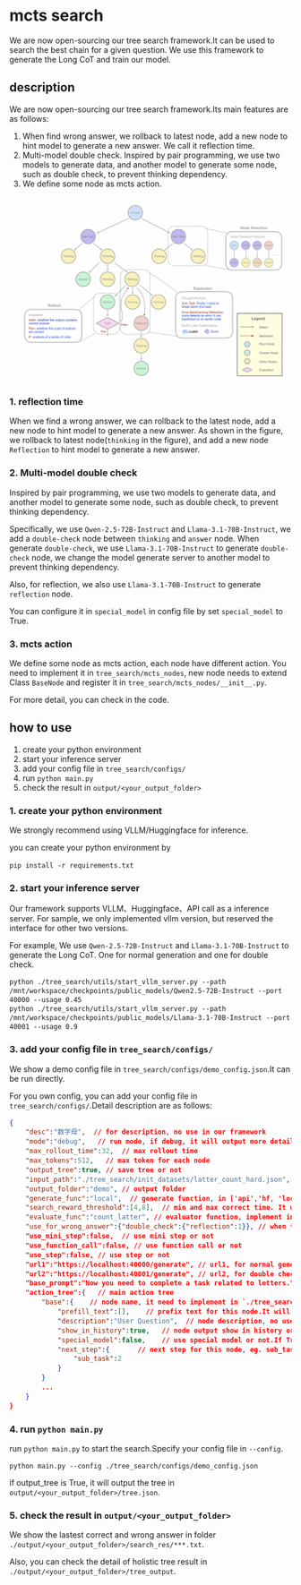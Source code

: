 # mcts search

We are now open-sourcing our tree search framework.It can be used to search the best chain for a given question.
We use this framework to generate the Long CoT and train our model.

## description

We are now open-sourcing our tree search framework.Its main features are as follows:
1. When find wrong answer, we rollback to latest node, add a new node to hint model to generate a new answer. We call it reflection time.
2. Multi-model double check. Inspired by pair programming, we use two models to generate data, and another model to generate some node, such as double check, to prevent thinking dependency.
3. We define some node as mcts action.

<img src="/assets/cot_in_code.jpg"/>


### 1. reflection time

When we find a wrong answer, we can rollback to the latest node, add a new node to hint model to generate a new answer. 
As shown in the figure, we rollback to latest node(`thinking` in the figure), and add a new node `Reflection` to hint model to generate a new answer.


### 2. Multi-model double check

Inspired by pair programming, we use two models to generate data, and another model to generate some node, such as double check, to prevent thinking dependency.

Specifically, we use `Qwen-2.5-72B-Instruct` and `Llama-3.1-70B-Instruct`, we add a `double-check` node between `thinking` and `answer` node. When generate `double-check`, 
we use `Llama-3.1-70B-Instruct` to generate `double-check` node, we change the model generate server to another model to prevent thinking dependency.

Also, for reflection, we also use `Llama-3.1-70B-Instruct` to generate `reflection` node.

You can configure it in `special_model` in config file by set `special_model` to True.

### 3. mcts action

We define some node as mcts action, each node have different action. You need to implement it in `tree_search/mcts_nodes`, new node needs to extend Class `BaseNode` 
and register it in `tree_search/mcts_nodes/__init__.py`.


For more detail, you can check in the code.

## how to use

1. create your python environment
2. start your inference server
3. add your config file in `tree_search/configs/`
4. run `python main.py`
5. check the result in `output/<your_output_folder>`


### 1. create your python environment

We strongly recommend using VLLM/Huggingface for inference.

you can create your python environment by

`pip install -r requirements.txt`

### 2. start your inference server

Our framework supports VLLM、Huggingface、API call as a inference server. For sample, we only implemented vllm version, but reserved the interface for other two versions.

For example, We use `Qwen-2.5-72B-Instruct` and `Llama-3.1-70B-Instruct` to generate the Long CoT.
One for normal generation and one for double check.

```commandline
python ./tree_search/utils/start_vllm_server.py --path /mnt/workspace/checkpoints/public_models/Qwen2.5-72B-Instruct --port 40000 --usage 0.45
python ./tree_search/utils/start_vllm_server.py --path /mnt/workspace/checkpoints/public_models/Llama-3.1-70B-Instruct --port 40001 --usage 0.9
```

### 3. add your config file in `tree_search/configs/`

We show a demo config file in `tree_search/configs/demo_config.json`.It can be run directly.


For you own config, you can add your config file in `tree_search/configs/`.Detail description are as follows:

```json
{
    "desc":"数字母",  // for description, no use in our framework
    "mode":"debug",   // run mode, if debug, it will output more detail log
    "max_rollout_time":32,  // max rollout time
    "max_tokens":512,   // max token for each node
    "output_tree":true, // save tree or not
    "input_path":"./tree_search/init_datasets/latter_count_hard.json",  // input path
    "output_folder":"demo", // output folder
    "generate_func":"local",  // generate function, in ['api','hf, 'local']
    "search_reward_threshold":[4,8],  // min and max correct time. It will make sure it have at least 4 correct answer in 32 times rollout and at most 8 correct answer in 32 times rollout.
    "evaluate_func":"count_latter", // evaluator function, implement in `tree_search/utils/evaluator.py`
    "use_for_wrong_answer":{"double_check":{"reflection":1}}, // when find a wrong answer, use double check. if don't need, set it to {}
    "use_mini_step":false,  // use mini step or not
    "use_function_call":false, // use function call or not
    "use_step":false, // use step or not
    "url1":"https://localhost:40000/generate", // url1, for normal generation
    "url2":"https://localhost:40001/generate", // url2, for double check
    "base_prompt":"Now you need to complete a task related to letters.\nFirst, you need to break down the task in <sub-task>, and your breakdown should be as detailed as possible, considering verification and correction.\nIn <thinking>, you need to complete the tasks broken down in subtask, with one sub-task per <thinking>. For example, if you breakdown into 3 sub-tasks, you need to output 3 <thinking> to complete each of these steps. You need to thinking carefully, you need to do split the string and compute *letter by letter*.\nIn <double-check>, ensure that the steps in <thinking> are correct, including but not limited to word spelling and calculations. If you find errors, you need to clearly point them out.\nIn <reflection>, correct your mistakes and provide the correct answer.\nIn <answer>, output your answer, and the answer should be clearly stated in boxed{xx}.\nNote that these tags cannot be nested, but they can be sequential, so try to keep actions within tags atomic.\n\nNow the question is: ",
    "action_tree":{   // main action tree
        "base":{    // node name, it need to implement in `./tree_search/mcts_nodes`.Same to file name. eg. base -> base_node.py
            "prefill_text":[],    // prefix text for this node.It will add to the end of node input.If multiple, it will be randomly selected
            "description":"User Question",  // node description, no use in our framework
            "show_in_history":true,   // node output show in history or not
            "special_model":false,    // use special model or not.If True, the model will be set to args.url2,default is args.url1
            "next_step":{       // next step for this node, eg. sub_task=2 means will generate 2 sub_task nodes
                "sub_task":2
            }
        }
        ...
    }
}

```


### 4. run `python main.py`

run `python main.py` to start the search.Specify your config file in `--config`.

```commandline
python main.py --config ./tree_search/configs/demo_config.json
```
if output_tree is True, it will output the tree in `output/<your_output_folder>/tree.json`.


### 5. check the result in `output/<your_output_folder>`

We show the lastest correct and wrong answer in folder `./output/<your_output_folder>/search_res/***.txt`.

Also, you can check the detail of holistic tree result in `./output/<your_output_folder>/tree_output`.

